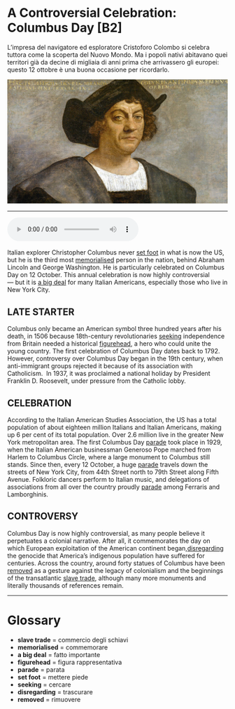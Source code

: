 # A Controversial Celebration: Columbus Day   [B2]

L’impresa del navigatore ed esploratore Cristoforo Colombo si celebra tuttora come la scoperta del Nuovo Mondo. Ma i popoli nativi abitavano quei territori già da decine di migliaia di anni prima che arrivassero gli europei: questo 12 ottobre è una buona occasione per ricordarlo.

![](A%20Controversial%20Celebration%20Columbus%20Day.jpg)

--------------

<div>
<audio controls autoplay>
    <source src="https:/raw.githubusercontent.com/dartie/knowledge-base/main/English/SpeakUp/2023-10/A%20Controversial%20Celebration%20Columbus%20Day.mp3" type="audio/mpeg">
</audio>
</div>


Italian explorer Christopher Columbus never [set foot](## "mettere piede") in what is now the US, but he is the third most [memorialised](## "commemorare") person in the nation, behind Abraham Lincoln and George Washington. He is particularly celebrated on Columbus Day on 12 October. This annual celebration is now highly controversial — but it is [a big deal](## "fatto importante") for many Italian Americans, especially those who live in New York City.

## LATE STARTER
Columbus only became an American symbol three hundred years after his death, in 1506 because 18th-century revolutionaries [seeking](## "cercare") independence from Britain needed a historical [figurehead](## "figura rappresentativa"), a hero who could unite the young country. The first celebration of Columbus Day dates back to 1792. However, controversy over Columbus Day began in the 19th century, when anti-immigrant groups rejected it because of its association with Catholicism.  In 1937, it was proclaimed a national holiday by President Franklin D. Roosevelt, under pressure from the Catholic lobby.

## CELEBRATION
According to the Italian American Studies Association, the US has a total population of about eighteen million Italians and Italian Americans, making up 6 per cent of its total population. Over 2.6 million live in the greater New York metropolitan area. The first Columbus Day [parade](## "parata") took place in 1929, when the Italian American businessman Generoso Pope marched from Harlem to Columbus Circle, where a large monument to Columbus still stands. Since then, every 12 October, a huge [parade](## "parata") travels down the streets of New York City, from 44th Street north to 79th Street along Fifth Avenue. Folkloric dancers perform to Italian music, and delegations of associations from all over the country proudly [parade](## "parata") among Ferraris and Lamborghinis.

## CONTROVERSY
Columbus Day is now highly controversial, as many people believe it perpetuates a colonial narrative. After all, it commemorates the day on which European exploitation of the American continent began,[disregarding](## "trascurare") the genocide that America’s indigenous population have suffered for centuries. Across the country, around forty statues of Columbus have been [removed](## "rimuovere") as a gesture against the legacy of colonialism and the beginnings of the transatlantic [slave trade](## "commercio degli schiavi"), although many more monuments and literally thousands of references remain.

--------------

<div style = "display:block; clear:both; page-break-after:always;"></div>

# Glossary
* **slave trade** = commercio degli schiavi
* **memorialised** = commemorare
* **a big deal** = fatto importante
* **figurehead** = figura rappresentativa
* **parade** = parata
* **set foot** = mettere piede
* **seeking** = cercare
* **disregarding** = trascurare
* **removed** = rimuovere

